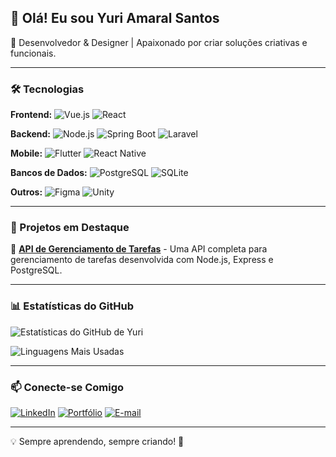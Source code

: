 ## 👋 Olá! Eu sou Yuri Amaral Santos

🚀 Desenvolvedor & Designer | Apaixonado por criar soluções criativas e funcionais.

---

### 🛠️ Tecnologias

**Frontend:** ![Vue.js](https://img.shields.io/badge/Vue.js-4FC08D?style=flat&logo=vue.js&logoColor=white) ![React](https://img.shields.io/badge/React-61DAFB?style=flat&logo=react&logoColor=white)

**Backend:** ![Node.js](https://img.shields.io/badge/Node.js-339933?style=flat&logo=node.js&logoColor=white) ![Spring Boot](https://img.shields.io/badge/Spring%20Boot-6DB33F?style=flat&logo=spring-boot&logoColor=white) ![Laravel](https://img.shields.io/badge/Laravel-FF2D20?style=flat&logo=laravel&logoColor=white)

**Mobile:** ![Flutter](https://img.shields.io/badge/Flutter-02569B?style=flat&logo=flutter&logoColor=white) ![React Native](https://img.shields.io/badge/React%20Native-61DAFB?style=flat&logo=react&logoColor=white)

**Bancos de Dados:** ![PostgreSQL](https://img.shields.io/badge/PostgreSQL-336791?style=flat&logo=postgresql&logoColor=white) ![SQLite](https://img.shields.io/badge/SQLite-003B57?style=flat&logo=sqlite&logoColor=white)

**Outros:** ![Figma](https://img.shields.io/badge/Figma-F24E1E?style=flat&logo=figma&logoColor=white) ![Unity](https://img.shields.io/badge/Unity-100000?style=flat&logo=unity&logoColor=white)

---

### 🌟 Projetos em Destaque



🔹 **[API de Gerenciamento de Tarefas](https://github.com/your-repo)** - Uma API completa para gerenciamento de tarefas desenvolvida com Node.js, Express e PostgreSQL.


---

### 📊 Estatísticas do GitHub

![Estatísticas do GitHub de Yuri](https://github-readme-stats.vercel.app/api?username=your-github-username&show_icons=true&theme=dark)

![Linguagens Mais Usadas](https://github-readme-stats.vercel.app/api/top-langs/?username=your-github-username&layout=compact&theme=dark)

---

### 📫 Conecte-se Comigo

[![LinkedIn](https://img.shields.io/badge/LinkedIn-0077B5?style=flat&logo=linkedin&logoColor=white)](https://www.linkedin.com/in/yuri-amaral-santos/)  [![Portfólio](https://img.shields.io/badge/Portf%C3%B3lio-000?style=flat&logo=vercel&logoColor=white)](https://your-portfolio.com)  [![E-mail](https://img.shields.io/badge/Email-D14836?style=flat&logo=gmail&logoColor=white)](mailto:your.email@gmail.com)

---

💡 Sempre aprendendo, sempre criando! 🚀
